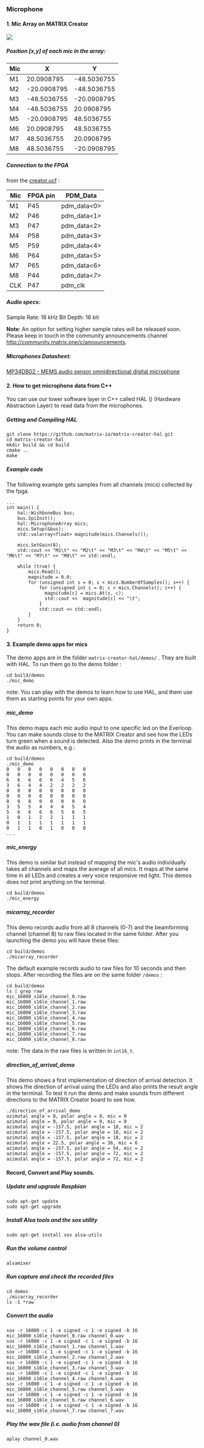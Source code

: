 ### Microphone

#### 1. Mic Array on MATRIX Creator
<a href="https://github.com/matrix-io/matrix-documentation/blob/yc/improving_mic_doc/docs/Hardware/mic_position.png?raw=true"><img src="https://github.com/matrix-io/matrix-documentation/blob/yc/improving_mic_doc/docs/Hardware/mic_position.png?raw=true" align="center"  ></a>

##### Position [x,y] of each mic in the array:

| Mic  |      X      |      Y      |  
| ---- | ----------- | ----------- |  
|  M1  |  20.0908795 | -48.5036755 |
|  M2  | -20.0908795 | -48.5036755 |
|  M3  | -48.5036755 | -20.0908795 |
|  M4  | -48.5036755 |  20.0908795 |
|  M5  | -20.0908795 |  48.5036755 |
|  M6  |  20.0908795 |  48.5036755 |
|  M7  |  48.5036755 |  20.0908795 |
|  M8  |  48.5036755 | -20.0908795 |


##### Connection to the FPGA 

from the [creator.ucf](https://github.com/matrix-io/matrix-creator-fpga/blob/master/creator_core/creator.ucf) :


| Mic  |   FPGA pin  |   PDM_Data  |  
| ---- | ----------- | ----------- |  
|  M1  |     P45     | pdm_data<0> |
|  M2  |     P46     | pdm_data<1> |
|  M3  |     P47     | pdm_data<2> |
|  M4  |     P58     | pdm_data<3> |
|  M5  |     P59     | pdm_data<4> |
|  M6  |     P64     | pdm_data<5> |
|  M7  |     P65     | pdm_data<6> |
|  M8  |     P44     | pdm_data<7> |
|  CLK |     P47     | pdm_clk     |

##### Audio specs:

Sample Rate: 16 kHz
Bit Depth: 16 bit

**Note**: An option for setting higher sample rates will be released soon.  Please keep in touch in the community announcements channel http://community.matrix.one/c/announcements.


##### Microphones Datasheet:

[MP34DB02 - MEMS audio sensor omnidirectional digital microphone](http://www.st.com/content/ccc/resource/technical/document/datasheet/57/af/88/31/7b/59/4f/77/DM00111225.pdf/files/DM00111225.pdf/jcr:content/translations/en.DM00111225.pdf) 

#### 2. How to get microphone data from C++

You can use our lower software layer in C++ called HAL () (Hardware Abstraction Layer) to read data from the microphones.

##### Getting and Compiling HAL
    git clone https://github.com/matrix-io/matrix-creator-hal.git
    cd matrix-creator-hal 
    mkdir build && cd build
    cmake ..
    make

##### Example code

The following example gets samples from all channels (mics) collected by the fpga.  

    ... 
    int main() {
        hal::WishboneBus bus;
        bus.SpiInit();
        hal::MicrophoneArray mics;
        mics.Setup(&bus);
        std::valarray<float> magnitude(mics.Channels());

        mics.SetGain(8);
        std::cout << "M1\t" << "M2\t" << "M3\t" << "M4\t" << "M5\t" << "M6\t" << "M7\t" << "M8\t" << std::endl;

        while (true) {
            mics.Read();
            magnitude = 0.0;
            for (unsigned int s = 0; s < mics.NumberOfSamples(); s++) {
                for (unsigned int c = 0; c < mics.Channels(); c++) {
                  magnitude[c] = mics.At(s, c);
                  std::cout <<  magnitude[c] << "\t";
                }
                std::cout << std::endl;
            }
        }
        return 0;
    }

#### 3. Example demo apps for mics

The demo apps are in the folder `matrix-creator-hal/demos/` . They are built with HAL. To run them go to the demo folder :

    cd build/demos
    ./mic_demo

note: You can play with the demos to learn how to use HAL, and them use them as starting points for your own apps.

##### mic_demo
This demo maps each mic audio input to one specific led on the Everloop. You can make sounds close to the MATRIX Creator and see how the LEDs turn green when a sound is detected. Also the demo prints in the terminal the audio as numbers, e.g.:

    cd build/demos
    ./mic_demo
    0   0   0   0   0   0   0   0   
    0   0   0   0   0   0   0   0   
    6   6   6   6   6   4   5   6   
    3   6   4   4   2   2   2   2   
    0   0   0   0   0   0   0   0   
    0   0   0   0   0   0   0   0   
    0   0   0   0   0   0   0   0   
    3   5   5   4   4   4   5   4   
    5   6   6   6   6   5   6   5   
    1   0   1   2   2   1   1   1   
    0   1   1   1   1   1   1   1   
    0   1   1   0   1   0   0   0   
    ...

##### mic_energy
This demo is similar but instead of mapping the mic's audio individually takes all channels and maps the average of all mics. It maps at the same time in all LEDs and creates a very voice responsive red light. This demos does not print anything on the terminal.

    cd build/demos
    ./mic_energy

##### micarray_recorder
This demo records audio from all 8 channels (0-7) and the beamforming channel (channel 8) to raw files located in the same folder. After you launching the demo you will have these files:
    
    cd build/demos
    ./micarray_recorder

The default example records audio to raw files for 10 seconds and then stops. After recording the files are on the same folder `/demos` :

    cd build/demos
    ls | grep raw
    mic_16000_s16le_channel_0.raw
    mic_16000_s16le_channel_1.raw
    mic_16000_s16le_channel_2.raw
    mic_16000_s16le_channel_3.raw
    mic_16000_s16le_channel_4.raw
    mic_16000_s16le_channel_5.raw
    mic_16000_s16le_channel_6.raw
    mic_16000_s16le_channel_7.raw
    mic_16000_s16le_channel_8.raw

note: The data in the raw files is written in `int16_t`. 

##### direction_of_arrival_demo

This demo shows a first implementation of direction of arrival detection. It shows the direction of arrival using the LEDs and also prints the result angle in the terminal. To test it run the demo and make sounds from different directions to the MATRIX Creator board to see how. 

    ./direction_of_arrival_demo
    azimutal angle = 0, polar angle = 0, mic = 0
    azimutal angle = 0, polar angle = 0, mic = 0
    azimutal angle = -157.5, polar angle = 18, mic = 2
    azimutal angle = -157.5, polar angle = 18, mic = 2
    azimutal angle = -157.5, polar angle = 18, mic = 2
    azimutal angle = 22.5, polar angle = 36, mic = 6
    azimutal angle = -157.5, polar angle = 54, mic = 2
    azimutal angle = -157.5, polar angle = 72, mic = 2
    azimutal angle = -157.5, polar angle = 72, mic = 2

#### Record, Convert and Play sounds.

##### Update and upgrade Raspbian

    sudo apt-get update
    sudo apt-get upgrade

##### Install _Alsa tools_ and the _sox_ utility

    sudo apt-get install sox alsa-utils 

##### Run the volume control

    alsamixer

##### Run capture and check the recorded files

    cd demos
    ./micarray_recorder
    ls -1 *raw

##### Convert the audio

    sox -r 16000 -c 1 -e signed -c 1 -e signed -b 16 mic_16000_s16le_channel_0.raw channel_0.wav
    sox -r 16000 -c 1 -e signed -c 1 -e signed -b 16 mic_16000_s16le_channel_1.raw channel_1.wav
    sox -r 16000 -c 1 -e signed -c 1 -e signed -b 16 mic_16000_s16le_channel_2.raw channel_2.wav
    sox -r 16000 -c 1 -e signed -c 1 -e signed -b 16 mic_16000_s16le_channel_3.raw channel_3.wav
    sox -r 16000 -c 1 -e signed -c 1 -e signed -b 16 mic_16000_s16le_channel_4.raw channel_4.wav
    sox -r 16000 -c 1 -e signed -c 1 -e signed -b 16 mic_16000_s16le_channel_5.raw channel_5.wav
    sox -r 16000 -c 1 -e signed -c 1 -e signed -b 16 mic_16000_s16le_channel_6.raw channel_6.wav
    sox -r 16000 -c 1 -e signed -c 1 -e signed -b 16 mic_16000_s16le_channel_7.raw channel_7.wav


##### Play the wav file (i.e. audio from channel 0)

    aplay channel_0.wav
